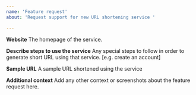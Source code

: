 ```yaml
---
name: 'Feature request'
about: 'Request support for new URL shortening service '

---
```


**Website**
The homepage of the service.

**Describe steps to use the service**
Any special steps to follow in order to generate short URL using that service. [e.g. create an account]

**Sample URL**
A sample URL shortened using the service

**Additional context**
Add any other context or screenshots about the feature request here.
